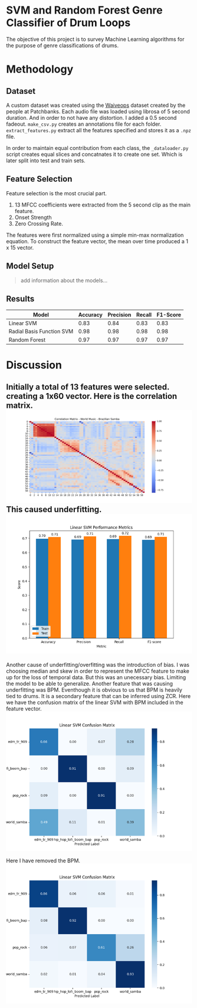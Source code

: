 # SVM and Random Forest Genre Classifier of Drum Loops

The objective of this project is to survey Machine Learning algorithms for the purpose of genre classifications of drums.

# Methodology
## Dataset
A custom dataset was created using the [Waiveops](https://www.patchbanks.com/waivops/) dataset created by the people at Patchbanks.
Each audio file was loaded using librosa of 5 second duration. And in order to not have any distortion. I added a 0.5 second fadeout. 
`make_csv.py` creates an annotations file for each folder. `extract_features.py` extract all the features specified and stores it as a `.npz` file.

In order to maintain equal contribution from each class, the `_dataloader.py` script creates equal slices and concatnates it to create one set. Which is later split into test and train sets. 

## Feature Selection
Feature selection is the most crucial part.
1. 13 MFCC coefficients were extracted from the 5 second clip as the main feature.
2. Onset Strength
3. Zero Crossing Rate.

The features were first normalized using a simple min-max normalization equation. 
To construct the feature vector, the mean over time produced a 1 x 15 vector. 

## Model Setup

> add information about the models...

## Results
| Model    | Accuracy | Precision | Recall| F1-Score| 
| -------- | ------- | --------| -----|------|
|Linear SVM | 0.83| 0.84 | 0.83 | 0.83 |
|Radial Basis Function SVM| 0.98 | 0.98 | 0.98|0.98|
|Random Forest| 0.97 | 0.97 | 0.97|0.97|

# Discussion
Initially a total of 13 features were selected. creating a 1x60 vector. Here is the correlation matrix.
![image](plots/corr_matrix_1.png)
This caused underfitting.
![image](plots/linear_svm_metrics_with_BPM.png)
---
Another cause of underfitting/overfitting was the introduction of bias. I was choosing median and skew in order to represent the MFCC feature to make up for the loss of temporal data. But this was an unecessary bias. Limiting the model to be able to generalize. 
Another feature that was causing underfitting was BPM. Eventhough it is obvious to us that BPM is heavily tied to drums. It is a secondary feature that can be inferred using ZCR. 
Here we have the confusion matrix of the linear SVM with BPM included in the feature vector.
![image](plots/linear_svm_confusion_matrix_with_BPM.png)

Here I have removed the BPM.
![image](plots/linear_svm_confusion_matrix.png)



